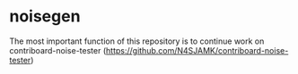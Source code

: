 # noisegen

The most important function of this repository is to continue work on contriboard-noise-tester (https://github.com/N4SJAMK/contriboard-noise-tester)
